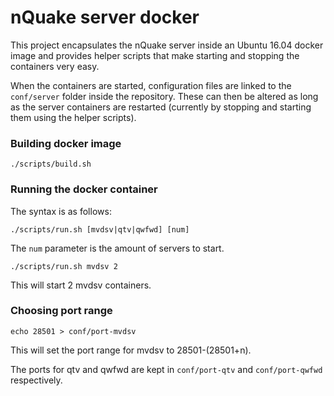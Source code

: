 # nQuake server docker

This project encapsulates the nQuake server inside an Ubuntu 16.04 docker image and provides helper scripts that make starting and stopping the containers very easy.

When the containers are started, configuration files are linked to the `conf/server` folder inside the repository. These can then be altered as long as the server containers are restarted (currently by stopping and starting them using the helper scripts).

### Building docker image

```
./scripts/build.sh
```

### Running the docker container

The syntax is as follows:

```
./scripts/run.sh [mvdsv|qtv|qwfwd] [num]
```

The `num` parameter is the amount of servers to start.

```
./scripts/run.sh mvdsv 2
```

This will start 2 mvdsv containers.

### Choosing port range

```
echo 28501 > conf/port-mvdsv
```

This will set the port range for mvdsv to 28501-(28501+n).

The ports for qtv and qwfwd are kept in `conf/port-qtv` and `conf/port-qwfwd` respectively.
